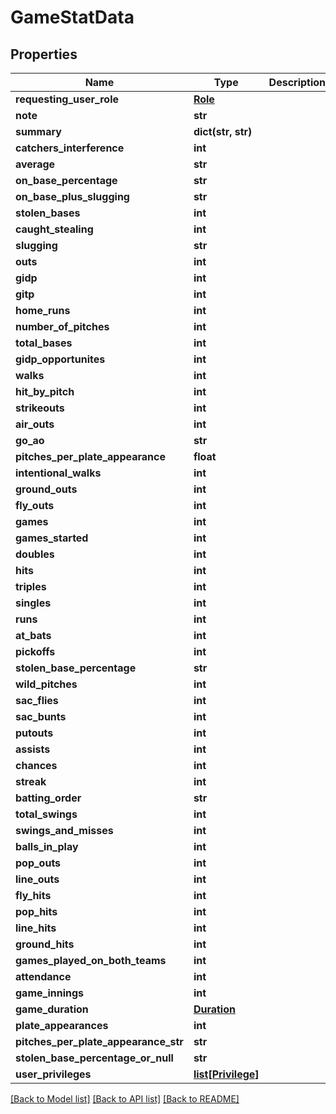 # GameStatData

## Properties
Name | Type | Description | Notes
------------ | ------------- | ------------- | -------------
**requesting_user_role** | [**Role**](Role.md) |  | [optional] 
**note** | **str** |  | [optional] 
**summary** | **dict(str, str)** |  | [optional] 
**catchers_interference** | **int** |  | [optional] 
**average** | **str** |  | [optional] 
**on_base_percentage** | **str** |  | [optional] 
**on_base_plus_slugging** | **str** |  | [optional] 
**stolen_bases** | **int** |  | [optional] 
**caught_stealing** | **int** |  | [optional] 
**slugging** | **str** |  | [optional] 
**outs** | **int** |  | [optional] 
**gidp** | **int** |  | [optional] 
**gitp** | **int** |  | [optional] 
**home_runs** | **int** |  | [optional] 
**number_of_pitches** | **int** |  | [optional] 
**total_bases** | **int** |  | [optional] 
**gidp_opportunites** | **int** |  | [optional] 
**walks** | **int** |  | [optional] 
**hit_by_pitch** | **int** |  | [optional] 
**strikeouts** | **int** |  | [optional] 
**air_outs** | **int** |  | [optional] 
**go_ao** | **str** |  | [optional] 
**pitches_per_plate_appearance** | **float** |  | [optional] 
**intentional_walks** | **int** |  | [optional] 
**ground_outs** | **int** |  | [optional] 
**fly_outs** | **int** |  | [optional] 
**games** | **int** |  | [optional] 
**games_started** | **int** |  | [optional] 
**doubles** | **int** |  | [optional] 
**hits** | **int** |  | [optional] 
**triples** | **int** |  | [optional] 
**singles** | **int** |  | [optional] 
**runs** | **int** |  | [optional] 
**at_bats** | **int** |  | [optional] 
**pickoffs** | **int** |  | [optional] 
**stolen_base_percentage** | **str** |  | [optional] 
**wild_pitches** | **int** |  | [optional] 
**sac_flies** | **int** |  | [optional] 
**sac_bunts** | **int** |  | [optional] 
**putouts** | **int** |  | [optional] 
**assists** | **int** |  | [optional] 
**chances** | **int** |  | [optional] 
**streak** | **int** |  | [optional] 
**batting_order** | **str** |  | [optional] 
**total_swings** | **int** |  | [optional] 
**swings_and_misses** | **int** |  | [optional] 
**balls_in_play** | **int** |  | [optional] 
**pop_outs** | **int** |  | [optional] 
**line_outs** | **int** |  | [optional] 
**fly_hits** | **int** |  | [optional] 
**pop_hits** | **int** |  | [optional] 
**line_hits** | **int** |  | [optional] 
**ground_hits** | **int** |  | [optional] 
**games_played_on_both_teams** | **int** |  | [optional] 
**attendance** | **int** |  | [optional] 
**game_innings** | **int** |  | [optional] 
**game_duration** | [**Duration**](Duration.md) |  | [optional] 
**plate_appearances** | **int** |  | [optional] 
**pitches_per_plate_appearance_str** | **str** |  | [optional] 
**stolen_base_percentage_or_null** | **str** |  | [optional] 
**user_privileges** | [**list[Privilege]**](Privilege.md) |  | [optional] 

[[Back to Model list]](../README.md#documentation-for-models) [[Back to API list]](../README.md#documentation-for-api-endpoints) [[Back to README]](../README.md)

